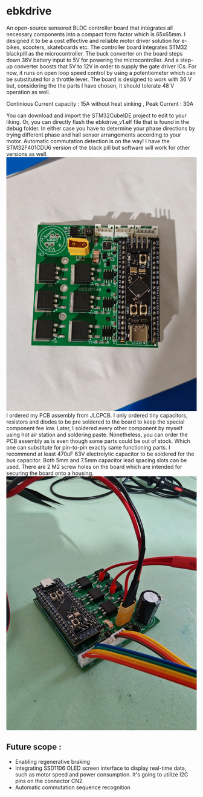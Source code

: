 # ebkdrive
An open-source sensored BLDC controller board that integrates all necessary components into a compact form factor which is 65x65mm. I designed it to be a cost effective and reliable motor driver solution for e-bikes, scooters, skateboards etc.
The controller board integrates STM32 blackpill as the microcontroller. 
The buck converter on the board steps down 36V battery input to 5V for powering the microcontroller. And a step-up converter boosts that 5V to 12V in order to supply the gate driver ICs. 
For now, it runs on open loop speed control by using a potentiometer which can be substituted for a throttle lever. 
The board is designed to work with 36 V but, considering the the parts I have chosen, it should tolerate 48 V operation as well.

Continious Current capacity : 15A without heat sinking ,
Peak Current : 30A

You can download and import the STM32CubeIDE project to edit to your liking. Or, you can directly flash the ebkdrive_v1.elf file that is found in the debug folder. In either case you have to determine your phase directions by trying different phase and hall sensor arrangements according to your motor. Automatic commutation detection is on the way!
I have the STM32F401CDU6 version of the black pill but software will work for other versions as well.
![Description](images/top_board.jpg)
 I ordered my PCB assembly from JLCPCB. I only ordered tiny capacitors, resistors and diodes to be pre soldered to the board to keep the special component fee low. Later, I soldered every other component by myself using hot air station and soldering paste. Nonetheless, you can order the PCB assembly as is even though some parts could be out of stock. Which one can substitute for pin-to-pin exactly same functioning parts. I recommend at least 470uF 63V electrolytic capacitor to be soldered for the bus capacitor. Both 5mm and 7.5mm capacitor lead spacing slots can be used. There are 2 M2 screw holes on the board which are intended for securing the board onto a housing. 
![Description](images/board_wired.jpg)
## Future scope :
  * Enabling regenerative braking
  * Integrating SSD1106 OLED screen interface to display real-time data, such as motor speed and power consumption. It's going to utilize I2C pins on the connector CN2.
  * Automatic commutation sequence recognition
